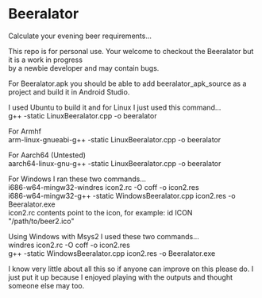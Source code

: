 # Beeralator
Calculate your evening beer requirements...

This repo is for personal use. Your welcome to checkout the Beeralator but it is a work in progress        
by a newbie developer and may contain bugs.

For Beeralator.apk you should be able to add beeralator_apk_source as a project and build it in Android Studio.

I used Ubuntu to build it and for Linux I just used this command...                                                            
 g++ -static LinuxBeeralator.cpp -o beeralator

For Armhf                                                                                                      
arm-linux-gnueabi-g++ -static LinuxBeeralator.cpp -o beeralator

For Aarch64 (Untested)                                                                                                               
aarch64-linux-gnu-g++ -static LinuxBeeralator.cpp -o beeralator

For Windows I ran these two commands...                                                                                                                      
i686-w64-mingw32-windres icon2.rc -O coff -o icon2.res                                                          
i686-w64-mingw32-g++ -static WindowsBeeralator.cpp icon2.res -o Beeralator.exe                                  
icon2.rc contents point to the icon, for example: id ICON "/path/to/beer2.ico" 
 
Using Windows with Msys2 I used these two commands...                                                 
windres icon2.rc -O coff -o icon2.res                                                                                     
g++ -static WindowsBeeralator.cpp icon2.res -o Beeralator.exe 

I know very little about all this so if anyone can improve on this please do.
I just put it up because I enjoyed playing with the outputs and thought someone
else may too.






